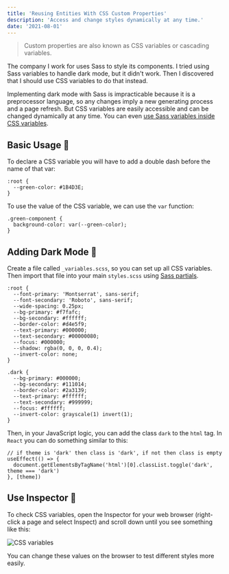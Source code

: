 ```yaml
---
title: 'Reusing Entities With CSS Custom Properties'
description: 'Access and change styles dynamically at any time.'
date: '2021-08-01'
---
```


> Custom properties are also known as CSS variables or cascading variables.

The company I work for uses Sass to style its components. I tried using Sass variables to handle dark mode, but it didn't work. Then I discovered that I should use CSS variables to do that instead.

Implementing dark mode with Sass is impracticable because it is a preprocessor language, so any changes imply a new generating process and a page refresh. But CSS variables are easily accessible and can be changed dynamically at any time. You can even [use Sass variables inside CSS variables](https://www.sass-lang.com/documentation/breaking-changes/css-vars).

## Basic Usage <span class="emoji">👷</span>

To declare a CSS variable you will have to add a double dash before the name of that var:

```css[class="line-numbers"]
:root {
  --green-color: #1B4D3E;
}
```

To use the value of the CSS variable, we can use the `var` function:

```css[class="line-numbers"]
.green-component {
  background-color: var(--green-color);
}
```

## Adding Dark Mode <span class="emoji">🧛</span>

Create a file called `_variables.scss`, so you can set up all CSS variables. Then import that file into your main `styles.scss` using [Sass partials](https://www.sass-lang.com/documentation/at-rules/use).

```css[class="line-numbers"]
:root {
  --font-primary: 'Montserrat', sans-serif;
  --font-secondary: 'Roboto', sans-serif;
  --wide-spacing: 0.25px;
  --bg-primary: #f7fafc;
  --bg-secondary: #ffffff;
  --border-color: #d4e5f9;
  --text-primary: #000000;
  --text-secondary: #00000080;
  --focus: #000000;
  --shadow: rgba(0, 0, 0, 0.4);
  --invert-color: none;
}

.dark {
  --bg-primary: #000000;
  --bg-secondary: #111014;
  --border-color: #2a3139;
  --text-primary: #ffffff;
  --text-secondary: #999999;
  --focus: #ffffff;
  --invert-color: grayscale(1) invert(1);
}
```

Then, in your JavaScript logic, you can add the class `dark` to the `html` tag. In `React` you can do something similar to this:

```javascript[class="line-numbers"]
// if theme is 'dark' then class is 'dark', if not then class is empty
useEffect(() => {
  document.getElementsByTagName('html')[0].classList.toggle('dark', theme === 'dark')
}, [theme])
```

## Use Inspector <span class="emoji">👀</span>

To check CSS variables, open the Inspector for your web browser (right-click a page and select Inspect) and scroll down until you see something like this:

![CSS variables](/static/images/reusing-entities-with-css-variables/root-variables.png)

You can change these values on the browser to test different styles more easily.
